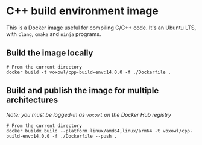 # C++ build environment image

This is a Docker image useful for compiling C/C++ code.
It's an Ubuntu LTS, with `clang`, `cmake` and `ninja` programs.

## Build the image locally

```shell
# From the current directory
docker build -t voxowl/cpp-build-env:14.0.0 -f ./Dockerfile .
```

## Build and publish the image for multiple architectures

*Note: you must be logged-in as `voxowl` on the Docker Hub registry*

```shell
# From the current directory
docker buildx build --platform linux/amd64,linux/arm64 -t voxowl/cpp-build-env:14.0.0 -f ./Dockerfile --push .
```
